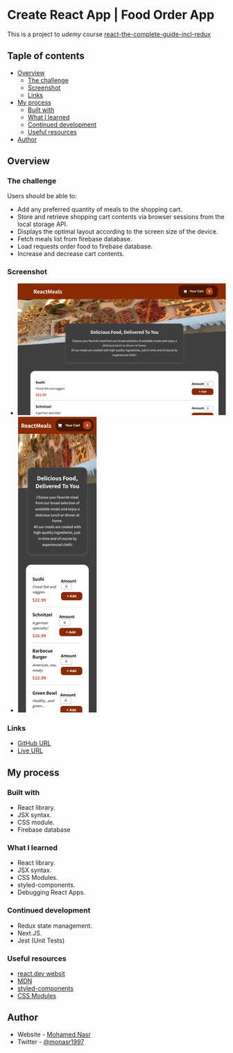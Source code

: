 ﻿# Create React App | Food Order App

This is a project to _udemy_ course [react-the-complete-guide-incl-redux](https://www.udemy.com/course/react-the-complete-guide-incl-redux/)

## Taple of contents

- [Overview](#overview)
  - [The challenge](#the-challenge)
  - [Screenshot](#screenshot)
  - [Links](#links)
- [My process](#my-process)
  - [Built with](#built-with)
  - [What I learned](#what-i-learned)
  - [Continued development](#continued-development)
  - [Useful resources](#useful-resources)
- [Author](#author)

## Overview

### The challenge

Users should be able to:

- Add any preferred quantity of meals to the shopping cart.
- Store and retrieve shopping cart contents via browser sessions from the local storage API.
- Displays the optimal layout according to the screen size of the device.
- Fetch meals list from firebase database.
- Load requests order food to firebase database.
- Increase and decrease cart contents.

### Screenshot

- ![Desktop design](./screenshots/desktop-design.png)
- ![Mobile design](./screenshots/mobile-design.png)

### Links

- [GitHub URL](https://github.com/monasr1997/food-order-app/)
- [Live URL](https://monasr1997.github.io/food-order-app/)

## My process

### Built with

- React library.
- JSX syntax.
- CSS module.
- Firebase database

### What I learned

- React library.
- JSX syntax.
- CSS Modules.
- styled-components.
- Debugging React Apps.

### Continued development

- Redux state management.
- Next.JS.
- Jest (Unit Tests)

### Useful resources

- [react.dev websit](https://react.dev)
- [MDN](https://developer.mozilla.org/en-US/)
- [styled-components](https://styled-components.com/)
- [CSS Modules](https://github.com/css-modules/css-modules)

## Author

- Website - [Mohamed Nasr](https://linkedin.com/in/monasr1997)
- Twitter - [@monasr1997](https://www.twitter.com/monasr1997)
